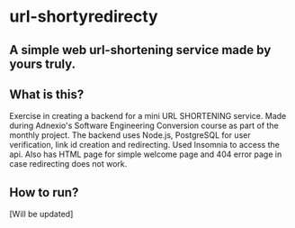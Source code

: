 # url-shortyredirecty
## A simple web url-shortening service made by yours truly.

## What is this?
Exercise in creating a backend for a mini URL SHORTENING service. Made during Adnexio's Software Engineering Conversion course as part of the monthly project.
The backend uses Node.js, PostgreSQL for user verification, link id creation and redirecting.
Used Insomnia to access the api. Also has HTML page for simple welcome page and 404 error page in case redirecting does not work.

## How to run?
[Will be updated]

